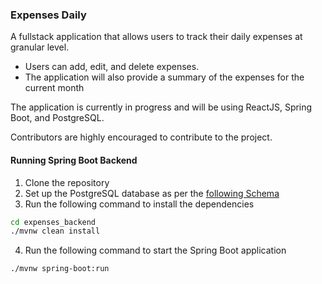 ### Expenses Daily

A fullstack application that allows users to track their daily expenses at granular level.

- Users can add, edit, and delete expenses.
- The application will also provide a summary of the expenses for the current month

The application is currently in progress and will be using ReactJS, Spring Boot, and PostgreSQL.

Contributors are highly encouraged to contribute to the project.


#### Running Spring Boot Backend

1. Clone the repository
2. Set up the PostgreSQL database as per the [following Schema](https://pastelog.vercel.app/logs/publish/peejf6pEU0RXfxXErsQp)
3. Run the following command to install the dependencies
```bash
cd expenses_backend
./mvnw clean install
```

4. Run the following command to start the Spring Boot application
```bash
./mvnw spring-boot:run
```

